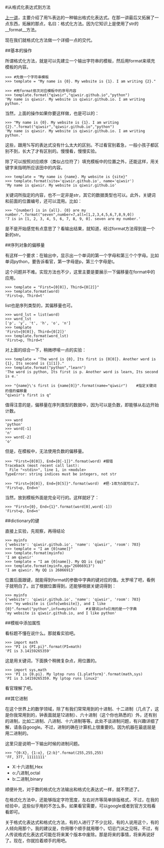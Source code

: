 #从格式化表达式到方法

[上一讲](./202.md)，主要介绍了用%表达的一种输出格式化表达式。在那一讲最后又拓展了一点东西，拓展的那点，名曰：格式化方法。因为它知识上是使用了str的__format__方法。

现在我们就格式化方法做一个详细一点的交代。

##基本的操作

所谓格式化方法，就是可以先建立一个输出字符串的模板，然后用format来填充模板的内容。

    >>> #先做一个字符串模板
    >>> template = "My name is {0}. My website is {1}. I am writing {2}."
    
    >>> #用format依次对应模板中的序号内容
    >>> template.format("qiwsir","qiwsir.github.io","python")
    'My name is qiwsir. My website is qiwsir.github.io. I am writing python.'

当然，上面的操作如果你要这样做，也是可以的：

    >>> "My name is {0}. My website is {1}. I am writing {2}.".format("qiwsir","qiwsir.github.io","python")
    'My name is qiwsir. My website is qiwsir.github.io. I am writing python.'
    
这些，跟用%写的表达式没有什么太大的区别。不过看官别着急，一般小孩子都区别不到，长大了才有区别的。慢慢看，慢慢实验。

除了可以按照对应顺序（类似占位符了）填充模板中的位置之外，还能这样，用关键字来指明所应该田中的内容。

    >>> template = "My name is {name}. My website is {site}"
    >>> template.format(site='qiwsir.github.io', name='qiwsir')
    'My name is qiwsir. My website is qiwsir.github.io'

关键词所指定的内容，也不一定非是str，其它的数据类型也可以。此外，关键词和前面的位置编号，还可以混用。比如：

    >>> "{number} is in {all}. {0} are my number.".format("seven",number=7,all=[1,2,3,4,5,6,7,8,9,0])
    '7 is in [1, 2, 3, 4, 5, 6, 7, 8, 9, 0]. seven are my number.'

是不是开始感觉有点意思了？看输出结果，就知道，经过format方法得到是一个新的str。

##序列对象的偏移量

有这样一个要求：在输出中，显示出一个单词的第一个字母和第三个个字母。比如单词python，要告诉看官，第一字母是p，第三个字母是t。

这个问题并不难。实现方法也不少，这里主要是要展示一下偏移量在format中的应用。

    >>> template = "First={0[0]}, Third={0[2]}"
    >>> template.format(word)
    'First=p, Third=t'

list也是序列类型的，其偏移量也可。

    >>> word_lst = list(word)
    >>> word_lst
    ['p', 'y', 't', 'h', 'o', 'n']
    >>> template
    'First={0[0]}, Third={0[2]}'
    >>> template.format(word_lst)
    'First=p, Third=t'

对上面的综合一下，稍微啰嗦一点的实验：

    >>> template = "The word is {0}, Its first is {0[0]}. Another word is {1}, Its second is {1[1]}."
    >>> template.format("python","learn")
    'The word is python, Its first is p. Another word is learn, Its second is e.'

    >>> "{name}\'s first is {name[0]}".format(name="qiwsir")    #指定关键词的值的偏移量
    "qiwsir's first is q"

值得注意的是，偏移量在序列类型的数据中，因为可以是负数，即能够从右边开始计数。

    >>> word
    'python'
    >>> word[-1]
    'n'
    >>> word[-2]
    'o'

但是，在模板中，无法使用负数的偏移量。
    
    >>> "First={0[0]}, End={0[-1]}".format(word) #报错
    Traceback (most recent call last):
      File "<stdin>", line 1, in <module>
    TypeError: string indices must be integers, not str
    
    >>> "First={0[0]}, End={0[5]}".format(word)  #把-1改为5就可以了。
    'First=p, End=n'

当然，放到模板外面是完全可行的。这样就好了：

    >>> "First={0}, End={1}".format(word[0],word[-1])
    'First=p, End=n'

##dictionary的键

直接上实验，先观察，再得结论

    >>> myinfo
    {'website': 'qiwsir.github.io', 'name': 'qiwsir', 'room': 703}
    >>> template = "I am {0[name]}"
    >>> template.format(myinfo)
    'I am qiwsir'
    >>> template = "I am {0[name]}. My QQ is {qq}"
    >>> template.format(myinfo,qq="26066913")
    'I am qiwsir. My QQ is 26066913'

位置后面跟键，就能得到format的参数中字典的键对应的值。太罗嗦了吧，看例子就明白了。出了根据位置得到，还能够根据关键词得到：

    >>> myinfo
    {'website': 'qiwsir.github.io', 'name': 'qiwsir', 'room': 703}
    >>> "my website is {info[website]}, and I like {0}".format("python",info=myinfo)    #关键词info引用的是一个字典
    'my website is qiwsir.github.io, and I like python'

##模板中添加属性

看标题不懂在说什么。那就看实验吧。

    >>> import math
    >>> "PI is {PI.pi}".format(PI=math)
    'PI is 3.14159265359'

这是用关键词，下面换个稍微复杂点，用位置的。

    >>> import sys,math
    >>> 'PI is {0.pi}. My lptop runs {1.platform}'.format(math,sys)
    'PI is 3.14159265359. My lptop runs linux2' 

看官理解了吧。

##其它进制

在这个世界上的数学领域，除了有我们常常用到的十进制、十二进制（几点了，这是你我常用到的，钟表面就是12进制）、六十进制（这个你也熟悉的）外，还有别的进制，比如二进制、八进制、十六进制等等。此处不谈进制问题，有兴趣详细了解，请各自google。不过，进制的确在计算机上很重要的。因为机器在最底层是用二进制的。

这里只是说明一下输出时候的进制问题。

    >>> "{0:X}, {1:o}, {2:b}".format(255,255,255)
    'FF, 377, 11111111'

- X:十六进制,Hex
- o:八进制,octal
- b:二进制,binary

顺便补充，对于数的格式化方法输出和格式化表达式一样，就不赘述了。

在格式化方法中，还能够指定字符宽度，左右对齐等简单排版格式，不过，在我的经验中，这些似乎用的不怎么多。如果看官需要，可以google或者到官方文档看看即可。

关于格式化表达式和格式化方法，有的人进行了不少比较，有的人说用这个，有的人倾向用那个。我的建议是，你用哪个顺手就用哪个。切忌门派之见呀。不过，有人传说格式化表达式可能在将来某个版本中废除。那是将来的事情，将来再说好了。现在，你就捡着顺手的用吧。
